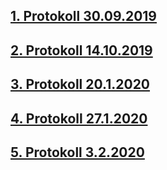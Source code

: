 ## [1. Protokoll 30.09.2019](https://github.com/HTLMechatronics/m17-3ahme-la1-sx/blob/ullmim17/ullmim17/protokolle/protokoll_2019-09-30_ullmim17.md)
## [2. Protokoll 14.10.2019](https://github.com/HTLMechatronics/m17-3ahme-la1-sx/blob/ullmim17/ullmim17/protokolle/protokoll_2019-10-14_ullmim17.md)
## [3. Protokoll 20.1.2020](https://github.com/HTLMechatronics/m17-3ahme-la1-sx/blob/ullmim17/ullmim17/protokolle/protokoll-3_2020-01-20_ullmim17.md)
## [4. Protokoll 27.1.2020](https://github.com/HTLMechatronics/m17-3ahme-la1-sx/blob/ullmim17/ullmim17/protokolle/protokoll-4_2020-01-27_ullmim17.md)
## [5. Protokoll 3.2.2020](https://github.com/HTLMechatronics/m17-3ahme-la1-sx/blob/ullmim17/ullmim17/protokolle/protokoll-5_2020-02-03_ullmim17.md)
